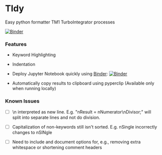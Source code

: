 # TIdy
Easy python formatter TM1 TurboIntegrator processes

[![Binder](https://mybinder.org/badge_logo.svg)](https://mybinder.org/v2/gh/dpebert7/TIdy/master?filepath=Main.ipynb)

### Features

- Keyword Highlighting

- Indentation

- Deploy Jupyter Notebook quickly using [Binder](https://ovh.mybinder.org/): [![Binder](https://mybinder.org/badge_logo.svg)](https://mybinder.org/v2/gh/dpebert7/TIdy/master?filepath=Main.ipynb)

- Automatically copy results to clipboard using pyperclip (Available only when running locally)


### Known Issues

* [ ] \n interpreted as new line. E.g. "nResult = nNumerator\nDivisor;" will split into separate lines and not do division.

* [ ] Capitalization of non-keywords still isn't sorted. E.g. nSingle incorrectly changes to nSINgle

* [ ] Need to include and document options for, e.g., removing extra whitespace or shortening comment headers
